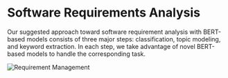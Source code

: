 # Software Requirements Analysis

Our suggested approach toward software requirement analysis with BERT-based models consists of three major steps: classification, topic modeling, and keyword extraction. In each step, we take advantage of novel BERT-based models to handle the corresponding task. 

![Requirement Management](https://github.com/vagabondboffin/topicModeling4UserStories/assets/52859501/312ed587-3295-4cb7-84ea-e56ac00a4d89)
